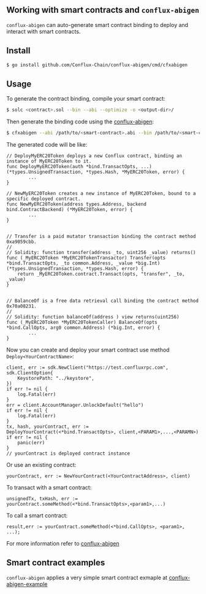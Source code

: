 Working with smart contracts and `conflux-abigen`
--------------------------------------------------------------

`conflux-abigen` can auto-generate smart contract binding to deploy and interact with smart contracts.

## Install 
``` bash
$ go install github.com/Conflux-Chain/conflux-abigen/cmd/cfxabigen
```

## Usage

To generate the contract binding, compile your smart contract:

``` bash
$ solc <contract>.sol --bin --abi --optimize -o <output-dir>/
```

Then generate the binding code using the [conflux-abigen]():

``` bash
$ cfxabigen --abi /path/to/<smart-contract>.abi --bin /path/to/<smart-contract>.bin --pkg main  --out <smart-contract>.go
```

The generated code will be like:
``` golang
// DeployMyERC20Token deploys a new Conflux contract, binding an instance of MyERC20Token to it.
func DeployMyERC20Token(auth *bind.TransactOpts, ...) (*types.UnsignedTransaction, *types.Hash, *MyERC20Token, error) {
        ...
}

// NewMyERC20Token creates a new instance of MyERC20Token, bound to a specific deployed contract.
func NewMyERC20Token(address types.Address, backend bind.ContractBackend) (*MyERC20Token, error) {
        ...
}


// Transfer is a paid mutator transaction binding the contract method 0xa9059cbb.
//
// Solidity: function transfer(address _to, uint256 _value) returns()
func (_MyERC20Token *MyERC20TokenTransactor) Transfer(opts *bind.TransactOpts, _to common.Address, _value *big.Int) (*types.UnsignedTransaction, *types.Hash, error) {
	return _MyERC20Token.contract.Transact(opts, "transfer", _to, _value)
}


// BalanceOf is a free data retrieval call binding the contract method 0x70a08231.
//
// Solidity: function balanceOf(address ) view returns(uint256)
func (_MyERC20Token *MyERC20TokenCaller) BalanceOf(opts *bind.CallOpts, arg0 common.Address) (*big.Int, error) {
        ...
}

```

Now you can create and deploy your smart contract use method `Deploy<YourContractName>`:

```golang
client, err := sdk.NewClient("https://test.confluxrpc.com", sdk.ClientOption{
	KeystorePath: "../keystore",
})
if err != nil {
	log.Fatal(err)
}       
err = client.AccountManager.UnlockDefault("hello")
if err != nil {
	log.Fatal(err)
}       
tx, hash, yourContract, err := DeployYourContract(<*bind.TransactOpts>, client,<PARAM1>,...,<PARAMN>)
if err != nil {
	panic(err)
}
// yourContract is deployed contract instance
```

Or use an existing contract:

```golang
yourContract, err := NewYourContract(<YourContractAddress>, client)
```

To transact with a smart contract:

```golang
unsignedTx, txHash, err := yourContract.someMethod(<*bind.TransactOpts>,<param1>,...)
```

To call a smart contract:

```golang
result,err := yourContract.someMethod(<*bind.CallOpts>, <param1>, ...);
```

For more information refer to  [conflux-abigen](https://github.com/Conflux-Chain/conflux-abigen#readme)

Smart contract examples
-----------------------

`conflux-abigen` applies a very simple smart contract exmaple at [conflux-abigen-example](https://github.com/conflux-fans/conflux-abigen-example)